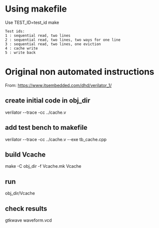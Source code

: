 # Using makefile

Use TEST_ID=test_id make

```
Test ids:
1 : sequential read, two lines
2 : sequential read, two lines, two ways for one line
3 : sequential read, two lines, one eviction
4 : cache write
5 : write back
```


# Original non automated instructions

From: https://www.itsembedded.com/dhd/verilator_1/

## create initial code in obj_dir
verilator --trace -cc ../cache.v

## add test bench to makefile
verilator --trace -cc ../cache.v --exe tb_cache.cpp 

## build Vcache
make -C obj_dir -f Vcache.mk Vcache

## run
obj_dir/Vcache

## check results
gtkwave waveform.vcd



